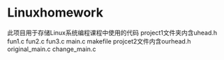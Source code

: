 # Linuxhomework
此项目用于存储Linux系统编程课程中使用的代码
project1文件夹内含uhead.h fun1.c fun2.c fun3.c main.c makefile
projcet2文件内含ourhead.h original_main.c change_main.c
